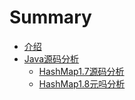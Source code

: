 # Summary

* [介绍](README.md)
* [Java源码分析](README.md)
	* [HashMap1.7源码分析](README.md)
	* [HashMap1.8元吗分析](README.md)